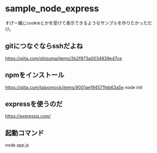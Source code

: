 # sample_node_express
すげー雑にcookieとかを受けて表示できるようなサンプルを作りたかっただけ。

## gitにつなぐならsshだよね
https://qiita.com/shizuma/items/2b2f873a0034839e47ce

## npmをインストール
https://qiita.com/taiponrock/items/9001ae194571feb63a5e
node init

## expressを使うのだ
https://expressjs.com/

## 起動コマンド
node app.js